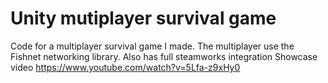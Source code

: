 # Unity mutiplayer survival game
 Code for a multiplayer survival game I made. The multiplayer use the Fishnet networking library. Also has full steamworks integration
Showcase video https://www.youtube.com/watch?v=5Lfa-z9xHy0
